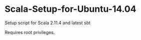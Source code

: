 # Scala-Setup-for-Ubuntu-14.04
Setup script for Scala 2.11.4 and latest sbt

Requires root privileges. 

